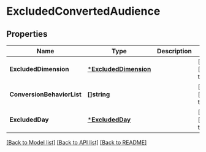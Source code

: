 # ExcludedConvertedAudience

## Properties
Name | Type | Description | Notes
------------ | ------------- | ------------- | -------------
**ExcludedDimension** | [***ExcludedDimension**](ExcludedDimension.md) |  | [optional] [default to null]
**ConversionBehaviorList** | **[]string** |  | [optional] [default to null]
**ExcludedDay** | [***ExcludedDay**](ExcludedDay.md) |  | [optional] [default to null]

[[Back to Model list]](../README.md#documentation-for-models) [[Back to API list]](../README.md#documentation-for-api-endpoints) [[Back to README]](../README.md)


